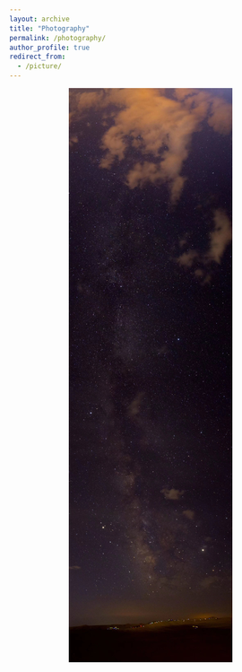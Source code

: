 ```yaml
---
layout: archive
title: "Photography"
permalink: /photography/
author_profile: true
redirect_from:
  - /picture/
---
```


<div align = center><img src='/images/galaxy.jpeg'></div>
